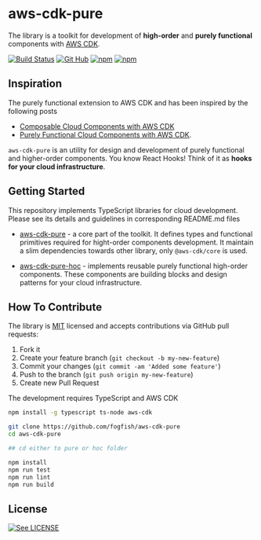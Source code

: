 # aws-cdk-pure

The library is a toolkit for development of **high-order** and **purely functional** components with [AWS CDK](https://docs.aws.amazon.com/cdk/latest/guide/home.html).

[![Build Status](https://secure.travis-ci.org/fogfish/aws-cdk-pure.svg?branch=master)](http://travis-ci.org/fogfish/aws-cdk-pure)
[![Git Hub](https://img.shields.io/github/last-commit/fogfish/aws-cdk-pure.svg)](http://travis-ci.org/fogfish/aws-cdk-pure)
[![npm](https://img.shields.io/npm/v/aws-cdk-pure?label=pure)](https://www.npmjs.com/package/aws-cdk-pure) 
[![npm](https://img.shields.io/npm/v/aws-cdk-pure-hoc?label=hoc)](https://www.npmjs.com/package/aws-cdk-pure-hoc) 


## Inspiration

The purely functional extension to AWS CDK and has been inspired by the following posts
* [Composable Cloud Components with AWS CDK](https://i.am.fog.fish/2019/07/28/composable-cloud-components-with-aws-cdk.html)
* [Purely Functional Cloud Components with AWS CDK](https://i.am.fog.fish/2019/08/23/purely-functional-cloud-with-aws-cdk.html).

`aws-cdk-pure` is an utility for design and development of purely functional and higher-order components. You know React Hooks! Think of it as **hooks for your cloud infrastructure**.


## Getting Started

This repository implements TypeScript libraries for cloud development. Please see its details and guidelines in corresponding README.md files

* [aws-cdk-pure](pure) - a core part of the toolkit. It defines types and functional primitives required for hight-order components development. It maintain a slim dependencies towards other library, only `@aws-cdk/core` is used.

* [aws-cdk-pure-hoc](hoc) - implements reusable purely functional high-order components. These components are building blocks and design patterns for your cloud infrastructure.  


## How To Contribute

The library is [MIT](LICENSE) licensed and accepts contributions via GitHub pull requests:

1. Fork it
2. Create your feature branch (`git checkout -b my-new-feature`)
3. Commit your changes (`git commit -am 'Added some feature'`)
4. Push to the branch (`git push origin my-new-feature`)
5. Create new Pull Request

The development requires TypeScript and AWS CDK

```bash
npm install -g typescript ts-node aws-cdk
```

```bash
git clone https://github.com/fogfish/aws-cdk-pure
cd aws-cdk-pure

## cd either to pure or hoc folder

npm install
npm run test
npm run lint
npm run build
```

## License

[![See LICENSE](https://img.shields.io/github/license/fogfish/aws-cdk-pure.svg?style=for-the-badge)](LICENSE)
